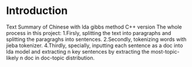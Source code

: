 # Introduction
Text Summary of Chinese with lda gibbs method C++ version
The whole process in this project:
1.Firsly, splitting the text into paragraphs and splitting the paragraghs into sentences.
2.Secondly, tokenizing words with jieba tokenizer.
4.Thirdly, specially, inputting each sentence as a doc into lda model and extracting n key sentences by extracting the most-topic-likely n doc in doc-topic distribution.

